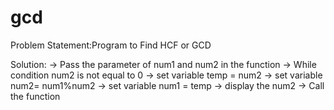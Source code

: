 # gcd

Problem Statement:Program to Find HCF or GCD

Solution:
-> Pass the parameter of num1 and num2 in the function
-> While condition num2 is not equal to 0
-> set variable temp = num2
-> set variable num2= num1%num2
-> set variable num1 = temp
-> display the num2
-> Call the function
